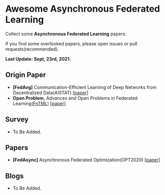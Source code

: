 # Awesome Asynchronous Federated Learning

Collect some **Asynchronous Federated Learning** papers.

If you find some overlooked papers, please open issues or pull requests(recommended).

**Last Update: Sept, 23rd, 2021.**

## Origin Paper
- **[FedAvg]** Communication-Efficient Learning of Deep Networks from Decentralized Data(AISTAT) [[paper]](https://arxiv.org/abs/1602.05629.pdf)
- **Open Problem**, Advances and Open Problems in Federated Learning([FnTML](https://www.nowpublishers.com/MAL)) [[paper]](https://arxiv.org/abs/1912.04977)

## Survey
- To Be Added.

## Papers
- **[FedAsync]** Asynchronous Federated Optimization(OPT2020) [[paper]](https://arxiv.org/abs/1903.03934)

## Blogs
- To Be Added.
